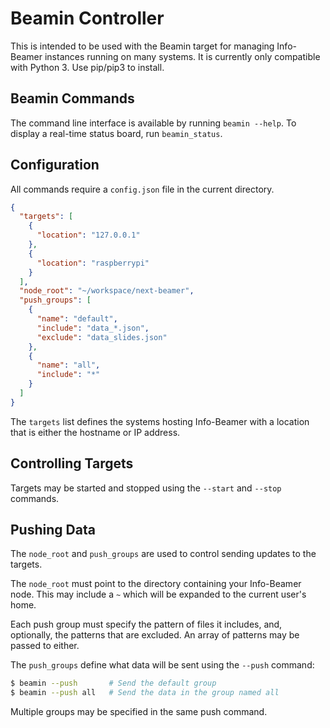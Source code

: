 # Beamin Controller

This is intended to be used with the Beamin target for managing Info-Beamer instances running on many systems.  It is currently only compatible with Python 3.  Use pip/pip3 to install.

## Beamin Commands

The command line interface is available by running `beamin --help`.  To display a real-time status board, run `beamin_status`.

## Configuration

All commands require a `config.json` file in the current directory.

```json
{
  "targets": [
    {
      "location": "127.0.0.1"
    },
    {
      "location": "raspberrypi"
    }
  ],
  "node_root": "~/workspace/next-beamer",
  "push_groups": [
    {
      "name": "default",
      "include": "data_*.json",
      "exclude": "data_slides.json"
    },
    {
      "name": "all",
      "include": "*"
    }
  ]
}
```

The `targets` list defines the systems hosting Info-Beamer with a location that is either the hostname or IP address.

## Controlling Targets

Targets may be started and stopped using the `--start` and `--stop` commands.

## Pushing Data

The `node_root` and `push_groups` are used to control sending updates to the targets.

The `node_root` must point to the directory containing your Info-Beamer node.  This may include a `~` which will be expanded to the current user's home.

Each push group must specify the pattern of files it includes, and, optionally, the patterns that are excluded.  An array of patterns may be passed to either.

The `push_groups` define what data will be sent using the `--push` command:

```bash
$ beamin --push       # Send the default group
$ beamin --push all   # Send the data in the group named all
```

Multiple groups may be specified in the same push command.
